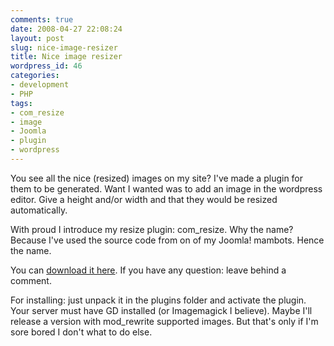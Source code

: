 ```yaml
---
comments: true
date: 2008-04-27 22:08:24
layout: post
slug: nice-image-resizer
title: Nice image resizer
wordpress_id: 46
categories:
- development
- PHP
tags:
- com_resize
- image
- Joomla
- plugin
- wordpress
---
```


You see all the nice (resized) images on my site? I've made a plugin for them to be generated. Want I wanted was to add an image in the wordpress editor. Give a height and/or width and that they would be resized automatically.

With proud I introduce my resize plugin: com_resize. Why the name? Because I've used the source code from on of my Joomla! mambots. Hence the name.

You can [download it here](/wp-content/uploads/2008/04/com_resize-01.zip). If you have any question: leave behind a comment.

For installing: just unpack it in the plugins folder and activate the plugin. Your server must have GD installed (or Imagemagick I believe). Maybe I'll release a version with mod_rewrite supported images. But that's only if I'm sore bored I don't what to do else.
